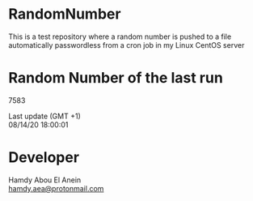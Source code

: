 # RandomNumber    
This is a test repository where a random number is pushed to a file automatically passwordless from a cron job in my Linux CentOS server    
# Random Number of the last run   
7583
      
Last update (GMT +1)    
08/14/20 18:00:01
# Developer    
Hamdy Abou El Anein   
hamdy.aea@protonmail.com
